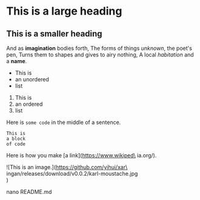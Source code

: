 # This is a large heading


## This is a smaller heading


And as **imagination** bodies forth,
The forms of things *unknown*, the poet's pen,
Turns them to shapes and gives to airy nothing,
A local *habitation* and a **name**.



- This is
- an unordered
- list


1. This is
2. an ordered
3. list


Here is `some code` in the middle of a sentence.


```
This is
a block
of code
```

Here is how you make [a link](https://www.wikiped\
ia.org/).

![This is an image.](https://github.com/yihui/xar\
ingan/releases/download/v0.0.2/karl-moustache.jpg\
)


nano README.md
